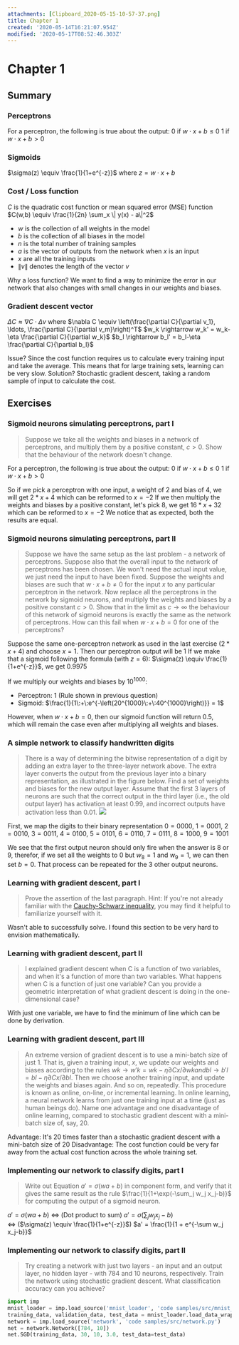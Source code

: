 ```yaml
---
attachments: [Clipboard_2020-05-15-10-57-37.png]
title: Chapter 1
created: '2020-05-14T16:21:07.954Z'
modified: '2020-05-17T08:52:46.303Z'
---
```


# Chapter 1
## Summary

### Perceptrons
For a perceptron, the following is true about the output:
$0$ if $w\cdot x + b \leq 0$
$1$ if $w\cdot x + b > 0$

### Sigmoids
$\sigma(z) \equiv \frac{1}{1+e^{-z}}$ where $z = w\cdot x + b$

### Cost / Loss function
$C$ is the quadratic cost function or mean squared error (MSE) function
$C(w,b) \equiv \frac{1}{2n} \sum_x \| y(x) - a\|^2$
- $w$ is the collection of all weights in the model
- $b$ is the collection of all biases in the model
- $n$ is the total number of training samples
- $a$ is the vector of outputs from the network when $x$ is an input
- $x$ are all the training inputs
- $\|v\|$ denotes the length of the vector $v$

Why a loss function? We want to find a way to minimize the error in our network that also changes with small changes in our weights and biases.

### Gradient descent vector
$\Delta C \approx \nabla C \cdot \Delta v$ where $\nabla C \equiv \left(\frac{\partial C}{\partial v_1}, \ldots, \frac{\partial C}{\partial v_m}\right)^T$
$w_k \rightarrow w_k' = w_k-\eta \frac{\partial C}{\partial w_k}$
$b_l \rightarrow b_l' = b_l-\eta \frac{\partial C}{\partial b_l}$

Issue? Since the cost function requires us to calculate every training input and take the average. This means that for large training sets, learning can be very slow.
Solution? Stochastic gradient descent, taking a random sample of input to calculate the cost.

## Exercises

### Sigmoid neurons simulating perceptrons, part I
> Suppose we take all the weights and biases in a network of perceptrons, and multiply them by a positive constant, $c > 0$. Show that the behaviour of the network doesn't change.

For a perceptron, the following is true about the output:
$0$ if $w\cdot x + b \leq 0$
$1$ if $w\cdot x + b > 0$

So if we pick a perceptron with one input, a weight of 2 and bias of 4, we will get $2 * x + 4$ which can be reformed to $x = -2$
If we then multiply the weights and biases by a positive constant, let's pick $8$, we get $16 * x + 32$ which can be reformed to $x = -2$
We notice that as expected, both the results are equal.

### Sigmoid neurons simulating perceptrons, part II
> Suppose we have the same setup as the last problem - a network of perceptrons. Suppose also that the overall input to the network of perceptrons has been chosen. We won't need the actual input value, we just need the input to have been fixed. Suppose the weights and biases are such that $w⋅x+b≠0$ for the input $x$ to any particular perceptron in the network. Now replace all the perceptrons in the network by sigmoid neurons, and multiply the weights and biases by a positive constant $c>0$. Show that in the limit as $c→∞$ the behaviour of this network of sigmoid neurons is exactly the same as the network of perceptrons. How can this fail when $w⋅x+b=0$ for one of the perceptrons? 

Suppose the same one-perceptron network as used in the last exercise ($2 * x + 4$) and choose $x = 1$. Then our perceptron output will be $1$
If we make that a sigmoid following the formula (with $z = 6$): $\sigma(z) \equiv \frac{1}{1+e^{-z}}$, we get $0.9975$

If we multiply our weights and biases by $10^{1000}$:
- Perceptron: $1$ (Rule shown in previous question)
- Sigmoid: $\frac{1}{1\:+\:e^{-\left(20^{1000}\:+\:40^{1000}\right)}} = 1$

However, when $w⋅x+b=0$, then our sigmoid function will return $0.5$, which will remain the case even after multiplying all weights and biases.

### A simple network to classify handwritten digits
> There is a way of determining the bitwise representation of a digit by adding an extra layer to the three-layer network above. The extra layer converts the output from the previous layer into a binary representation, as illustrated in the figure below. Find a set of weights and biases for the new output layer. Assume that the first 3 layers of neurons are such that the correct output in the third layer (i.e., the old output layer) has activation at least 0.99, and incorrect outputs have activation less than 0.01. ![](@attachment/Clipboard_2020-05-15-10-57-37.png)

First, we map the digits to their binary representation
$0 = 0000$, $1 = 0001$, $2 = 0010$, $3 = 0011$, $4 = 0100$, $5 = 0101$, $6 = 0110$, $7 = 0111$, $8 = 1000$, $9 = 1001$

We see that the first output neuron should only fire when the answer is 8 or 9, therefor, if we set all the weights to $0$ but $w_{8} = 1$ and $w_{9} = 1$, we can then set $b = 0$.
That process can be repeated for the 3 other output neurons.

### Learning with gradient descent, part I
> Prove the assertion of the last paragraph. Hint: If you're not already familiar with the [Cauchy-Schwarz inequality](https://en.wikipedia.org/wiki/Cauchy%E2%80%93Schwarz_inequality), you may find it helpful to familiarize yourself with it.

Wasn't able to successfully solve. I found this section to be very hard to envision mathematically.

### Learning with gradient descent, part II
> I explained gradient descent when C is a function of two variables, and when it's a function of more than two variables. What happens when C is a function of just one variable? Can you provide a geometric interpretation of what gradient descent is doing in the one-dimensional case?

With just one variable, we have to find the minimum of line which can be done by derivation.

### Learning with gradient descent, part III
> An extreme version of gradient descent is to use a mini-batch size of just $1$. That is, given a training input, $x$, we update our weights and biases according to the rules $wk→w′k=wk−η∂Cx/∂wk and bl→b′l=bl−η∂Cx/∂bl$. Then we choose another training input, and update the weights and biases again. And so on, repeatedly. This procedure is known as online, on-line, or incremental learning. In online learning, a neural network learns from just one training input at a time (just as human beings do). Name one advantage and one disadvantage of online learning, compared to stochastic gradient descent with a mini-batch size of, say, $20$.

Advantage: It's 20 times faster than a stochastic gradient descent with a mini-batch size of $20$
Disadvantage: The cost function could be very far away from the actual cost function across the whole training set.

### Implementing our network to classify digits, part I
> Write out Equation $a' = \sigma(w a + b)$ in component form, and verify that it gives the same result as the rule $\frac{1}{1+\exp(-\sum_j w_j x_j-b)}$ for computing the output of a sigmoid neuron. 

$a' = \sigma(w a + b)$
<=>  (Dot product to sum)
$a' = \sigma(\sum_j w_j x_j - b)$  
<=> ($\sigma(z) \equiv \frac{1}{1+e^{-z}}$)
$a' = \frac{1}{1 + e^{-\sum w_j x_j-b}}$

### Implementing our network to classify digits, part II
> Try creating a network with just two layers - an input and an output layer, no hidden layer - with 784 and 10 neurons, respectively. Train the network using stochastic gradient descent. What classification accuracy can you achieve?

```python
import imp
mnist_loader = imp.load_source('mnist_loader', 'code samples/src/mnist_loader.py')
training_data, validation_data, test_data = mnist_loader.load_data_wrapper('code samples/data/mnist.pkl.gz')
network = imp.load_source('network', 'code samples/src/network.py')
net = network.Network([784, 10])
net.SGD(training_data, 30, 10, 3.0, test_data=test_data)
```














